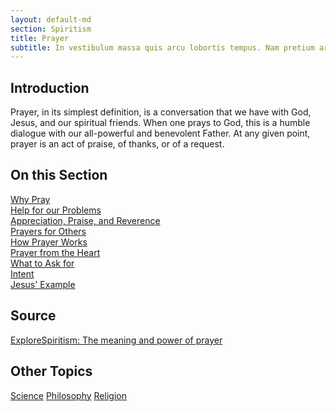 ```yaml
---
layout: default-md
section: Spiritism
title: Prayer
subtitle: In vestibulum massa quis arcu lobortis tempus. Nam pretium arcu in odio vulputate luctus.
---
```


## Introduction
Prayer, in its simplest definition, is a conversation that we have with God, Jesus, and our spiritual friends. When one prays to God, this is a humble dialogue with our all-powerful and benevolent Father. At any given point, prayer is an act of praise, of thanks, or of a request.


## On this Section
[Why Pray](why)  
[Help for our Problems](for-problems)  
[Appreciation, Praise, and Reverence](appreciation)  
[Prayers for Others](for-others)  
[How Prayer Works](how-it-works)  
[Prayer from the Heart](from-the-heart)  
[What to Ask for](what-to-ask)  
[Intent](intent)  
[Jesus' Example](of-jesus)  



## Source
[ExploreSpiritism: The meaning and power of prayer](//www.explorespiritism.com/religionrevelation.htm)



## Other Topics
<a href="/spiritism/science/" class="button">Science</a>
<a href="/spiritism/philosophy/" class="button">Philosophy</a>
<a href="/spiritism/religion/" class="button">Religion</a>